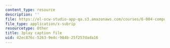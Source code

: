 ```yaml
---
content_type: resource
description: ''
file: https://ol-ocw-studio-app-qa.s3.amazonaws.com/courses/6-004-computation-structures-spring-2017/42ec876c52639e4c984b25f257dada16_yRvgtY49eXE.srt
file_type: application/x-subrip
resourcetype: Other
title: 3play caption file
uid: 42ec876c-5263-9e4c-984b-25f257dada16
---
```

